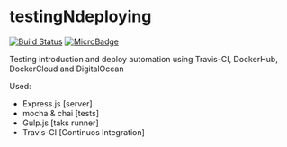 # testingNdeploying
[![Build Status](https://travis-ci.org/franrios/testingNdeploying.svg)](https://travis-ci.org/franrios/testingNdeploying)
[![MicroBadge](https://images.microbadger.com/badges/image/fcojriosbello/testingndeploying.svg)](https://microbadger.com/images/fcojriosbello/testingndeploying "Get your own image badge on microbadger.com")

Testing introduction and deploy automation using Travis-CI, DockerHub, DockerCloud and DigitalOcean

Used:
- Express.js [server]
- mocha & chai [tests]
- Gulp.js  [taks runner]
- Travis-CI [Continuos Integration]
